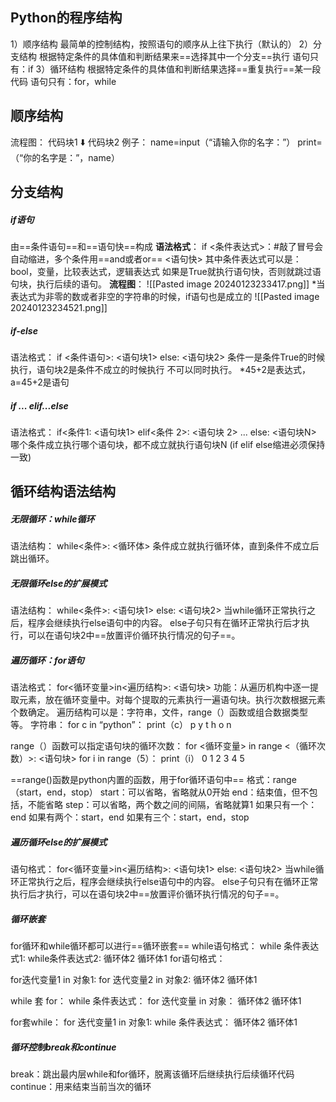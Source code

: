 ## Python的程序结构
1）顺序结构
最简单的控制结构，按照语句的顺序从上往下执行（默认的）
2）分支结构
根据特定条件的具体值和判断结果来==选择其中一个分支==执行
语句只有：if
3）循环结构
根据特定条件的具体值和判断结果选择==重复执行==某一段代码
语句只有：for，while

## 顺序结构
流程图：
代码块1
⬇️
代码块2
例子：
name=input（“请输入你的名字：”）
print=（“你的名字是：”，name）

## 分支结构
##### if语句
由==条件语句==和==语句快==构成
**语法格式**：
if <条件表达式>：#敲了冒号会自动缩进，多个条件用==and或者or==
   <语句快>
其中条件表达式可以是：bool，变量，比较表达式，逻辑表达式
如果是True就执行语句快，否则就跳过语句块，执行后续的语句。
**流程图**：
![[Pasted image 20240123233417.png]]
*当表达式为非零的数或者非空的字符串的时候，if语句也是成立的
![[Pasted image 20240123234521.png]]

##### if-else
语法格式：
if <条件语句>:
   <语句块1>
else:
   <语句块2>
   条件一是条件True的时候执行，语句块2是条件不成立的时候执行
   不可以同时执行。
   *45+2是表达式，a=45+2是语句
   
##### if ... elif...else
 语法格式：
 if<条件1:
  <语句块1>
 elif<条件 2>:
   <语句块 2>
 ...
 else:
   <语句块N>
 哪个条件成立执行哪个语句块，都不成立就执行语句块N
 (if elif else缩进必须保持一致)

## 循环结构语法结构
##### 无限循环：while循环
语法结构：
while<条件>:
<循环体>
条件成立就执行循环体，直到条件不成立后跳出循环。
##### 无限循环else的扩展模式
语法结构：
while<条件>:
<语句块1>
else:
<语句块2>
当while循环正常执行之后，程序会继续执行else语句中的内容。
else子句只有在循环正常执行后才执行，可以在语句块2中==放置评价循环执行情况的句子==。

##### 遍历循环：for语句
语法格式：
for<循环变量>in<遍历结构>:
   <语句块>
功能：从遍历机构中逐一提取元素，放在循环变量中。对每个提取的元素执行一遍语句块。执行次数根据元素个数确定。
遍历结构可以是：字符串，文件，range（）函数或组合数据类型等。
字符串：
for c in “python”：
	print（c）
p
y
t
h
o
n

range（）函数可以指定语句块的循环次数：
for <循环变量> in range <（循环次数）>:
	<语句块>
for i in range（5）：
	print（i）
0
1
2
3
4
5

==range()函数是python内置的函数，用于for循环语句中==
格式：range（start，end，stop）
start：可以省略，省略就从0开始
end：结束值，但不包括，不能省略
step：可以省略，两个数之间的间隔，省略就算1
如果只有一个：end
如果有两个：start，end
如果有三个：start，end，stop

##### 遍历循环else的扩展模式
语句格式：
for<循环变量>in<遍历结构>:
	<语句块1>
else:
	<语句块2>
当while循环正常执行之后，程序会继续执行else语句中的内容。
else子句只有在循环正常执行后才执行，可以在语句块2中==放置评价循环执行情况的句子==。

##### 循环嵌套
for循环和while循环都可以进行==循环嵌套==
while语句格式：
 while 条件表达式1:
	 while条件表达式2:
			 循环体2
	 循环体1
 for语句格式：

for迭代变量1 in 对象1:
	for 迭代变量2 in 对象2:
				循环体2
	 循环体1

while 套 for：
 while 条件表达式：
	 for 迭代变量 in 对象：
		 循环体2
	 循环体1
	 
for套while：
 for 迭代变量1 in 对象1:
	while 条件表达式：
			循环体2
 循环体1
##### 循环控制break和continue
break：跳出最内层while和for循环，脱离该循环后继续执行后续循环代码
continue：用来结束当前当次的循环
